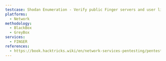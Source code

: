 ```yaml
---
testcase: Shodan Enumeration - Verify public Finger servers and user listings using Shodan queries like port:79 USER
platforms: 
  - Network
methodology: 
  - BlackBox
  - GreyBox
services:
  - FINGER
references:
  - https://book.hacktricks.wiki/en/network-services-pentesting/pentesting-finger.html
---
```

